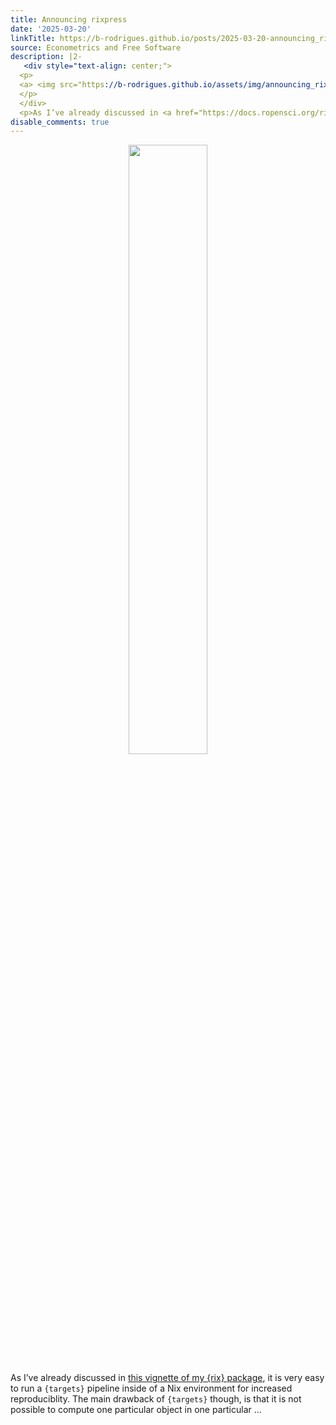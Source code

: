 ```yaml
---
title: Announcing rixpress
date: '2025-03-20'
linkTitle: https://b-rodrigues.github.io/posts/2025-03-20-announcing_rixpress.html
source: Econometrics and Free Software
description: |2-
   <div style="text-align: center;">
  <p>
  <a> <img src="https://b-rodrigues.github.io/assets/img/announcing_rixpress.png" style="width: 50%; height: auto;"> </a>
  </p>
  </div>
  <p>As I’ve already discussed in <a href="https://docs.ropensci.org/rix/articles/z-advanced-topic-reproducible-analytical-pipelines-with-nix.html">this vignette of my {rix} package</a>, it is very easy to run a <code>{targets}</code> pipeline inside of a Nix environment for increased reproduciblity. The main drawback of <code>{targets}</code> though, is that it is not possible to compute one particular object in one particular ...
disable_comments: true
---
```

 <div style="text-align: center;">
<p>
<a> <img src="https://b-rodrigues.github.io/assets/img/announcing_rixpress.png" style="width: 50%; height: auto;"> </a>
</p>
</div>
<p>As I’ve already discussed in <a href="https://docs.ropensci.org/rix/articles/z-advanced-topic-reproducible-analytical-pipelines-with-nix.html">this vignette of my {rix} package</a>, it is very easy to run a <code>{targets}</code> pipeline inside of a Nix environment for increased reproduciblity. The main drawback of <code>{targets}</code> though, is that it is not possible to compute one particular object in one particular ...